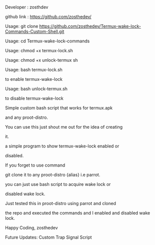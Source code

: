 Developer : zosthdev

github link : https://github.com/zosthedev/

Usage: git clone https://github.com/zosthedev/Termux-wake-lock-Commands-Custom-Shell.git

Usage: cd Termux-wake-lock-commands

Usage: chmod +x termux-lock.sh

Usage: chmod +x unlock-termux sh

Usage: bash termux-lock.sh 

to enable termux-wake-lock

Usage: bash unlock-termux.sh 

to disable termux-wake-lock

Simple custom bash script that  works for termux.apk

and any proot-distro.

You can use this just shout me out for the idea of creating

it.

a simple program to show termux-wake-lock enabled or

disabled.

If you forget to use command 

git clone it to any proot-distro {alias} i.e parrot.

you can just use bash script to acquire wake lock or 

disabled wake lock.

Just tested this in proot-distro using parrot and cloned 

the repo and executed the commands and I enabled and disabled wake lock.

Happy Coding, zosthedev


Future Updates: Custom Trap Signal Script
